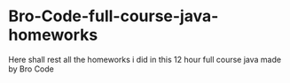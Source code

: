 # Bro-Code-full-course-java-homeworks
Here shall rest all the homeworks i did in this 12 hour full course java made by Bro Code
